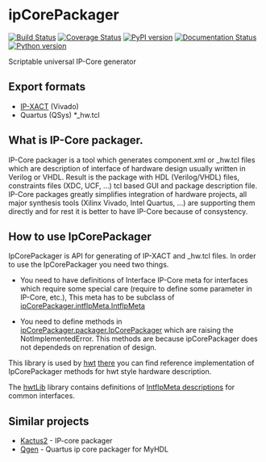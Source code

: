 # ipCorePackager

[![Build Status](https://travis-ci.org/Nic30/ipCorePackager.svg?branch=master)](https://travis-ci.org/Nic30/ipCorePackager)
[![Coverage Status](https://coveralls.io/repos/github/Nic30/ipCorePackager/badge.svg?branch=master)](https://coveralls.io/github/Nic30/ipCorePackager?branch=master)
[![PyPI version](https://badge.fury.io/py/ipCorePackager.svg)](http://badge.fury.io/py/ipCorePackager) 
[![Documentation Status](https://readthedocs.org/projects/ipCorePackager/badge/?version=latest)](http://ipCorePackager.readthedocs.io/en/latest/?badge=latest) 
[![Python version](https://img.shields.io/pypi/pyversions/ipCorePackager.svg)](https://img.shields.io/pypi/pyversions/ipCorePackager.svg)


Scriptable universal IP-Core generator

## Export formats
* [IP-XACT](https://en.wikipedia.org/wiki/IP-XACT) (Vivado)
* Quartus (QSys) *_hw.tcl

## What is IP-Core packager.

IP-Core packager is a tool which generates component.xml or _hw.tcl files which are description of interface of hardware design usually written in Verilog or VHDL. Result is the package with HDL (Verilog/VHDL) files, constraints files (XDC, UCF, ...) tcl based GUI and package description file. IP-Core packages greatly simplifies integration of hardware projects, all major synthesis tools (Xilinx Vivado, Intel Quartus, ...) are supporting them directly and for rest it is better to have IP-Core because of consystency.

## How to use IpCorePackager

IpCorePackager is API for generating of IP-XACT and _hw.tcl files. In order to use the IpCorePackager you need two things.

* You need to have definitions of Interface IP-Core meta for interfaces which require some special care (require to define some parameter in IP-Core, etc.), This meta has to be subclass of [ipCorePackager.intfIpMeta.IntfIpMeta](https://github.com/Nic30/ipCorePackager/blob/master/ipCorePackager/intfIpMeta.py#L19)

* You need to define methods in [ipCorePackager.packager.IpCorePackager](https://github.com/Nic30/ipCorePackager/blob/master/ipCorePackager/packager.py#L142) which are raising the NotImplementedError. This methods are because ipCorePackager does not dependeds on reprenation of design.

This library is used by [hwt](https://github.com/Nic30/hwt) [there](https://github.com/Nic30/hwt/blob/master/hwt/serializer/ip_packager.py) you can find reference implementation of IpCorePackager methods for hwt style hardware description. 

The [hwtLib](https://github.com/Nic30/hwtLib) library contains definitions of [IntfIpMeta descriptions](https://github.com/Nic30/hwtLib/blob/master/hwtLib/peripheral/i2c/intf.py#L95) for common interfaces.

## Similar projects

* [Kactus2](http://funbase.cs.tut.fi) - IP-core packager
* [Qgen](https://github.com/josyb/Qgen) - Quartus ip core packager for MyHDL
